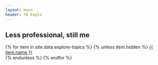 ```yaml
---
layout: main
header: TB Explo
---
```

## Less professional, still me
<div class="explore-container">
    <div class="active-projects-list">
        {% for item in site.data.explore-topics %}
            {% unless item.hidden %}
                <a class="topic explore wobble-vertical-on-hover" href="explores/{{item.name}}.html">
                    {{ item.name }}
                </a>
                <div class="separator"></div>
            {% endunless %}
        {% endfor %}
    </div>
</div>